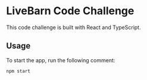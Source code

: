 # LiveBarn Code Challenge

This code challenge is built with React and TypeScript.

## Usage

To start the app, run the following comment:

```bash
npm start
```
